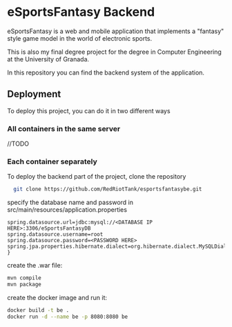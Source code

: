 
# eSportsFantasy Backend

eSportsFantasy is a web and mobile application that implements a "fantasy" style game model in the world of electronic sports.

This is also my final degree project for the degree in Computer Engineering at the University of Granada.

In this repository you can find the backend system of the application.




## Deployment

To deploy this project, you can do it in two different ways

### All containers in the same server
//TODO

### Each container separately

To deploy the backend part of the project, clone the repository

```bash
  git clone https://github.com/RedRiotTank/esportsfantasybe.git
```

specify the database name and password in src/main/resources/application.properties

```
spring.datasource.url=jdbc:mysql://<DATABASE IP HERE>:3306/eSportsFantasyDB
spring.datasource.username=root
spring.datasource.password=<PASSWORD HERE>
spring.jpa.properties.hibernate.dialect=org.hibernate.dialect.MySQLDialect
}
```

create the .war file:
```bash
mvn compile
mvn package
```

create the docker image and run it:

```bash
docker build -t be .
docker run -d --name be -p 8080:8080 be
```